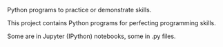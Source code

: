  Python programs to practice or demonstrate skills.

This project contains Python programs for perfecting programming skills.

Some are in Jupyter (IPython) notebooks, some in .py files.
